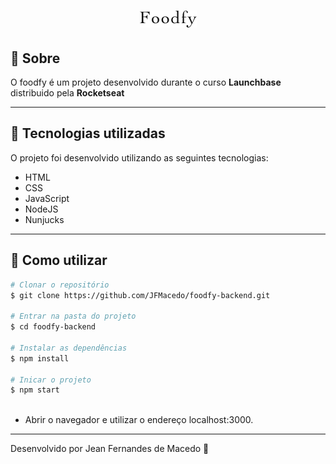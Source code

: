 <h1 align="center">
  <img src="public/assets/logo.png">
</h1>

## 📓 Sobre

O foodfy é um projeto desenvolvido durante o curso **Launchbase** distribuido pela **Rocketseat**

---

## 🚀 Tecnologias utilizadas

O projeto foi desenvolvido utilizando as seguintes tecnologias:
- HTML
- CSS
- JavaScript
- NodeJS
- Nunjucks

---

## 📔 Como utilizar
```zsh
# Clonar o repositório
$ git clone https://github.com/JFMacedo/foodfy-backend.git

# Entrar na pasta do projeto
$ cd foodfy-backend

# Instalar as dependências
$ npm install

# Inicar o projeto
$ npm start
  
```

- Abrir o navegador e utilizar o endereço localhost:3000.

---
Desenvolvido por Jean Fernandes de Macedo 🚀